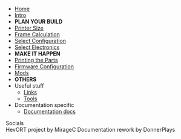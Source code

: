 * [Home](pages/home.md)
* [Intro](pages/intro.md)
* **PLAN YOUR BUILD**
* [Printer Size](pages/printer-size.md)
* [Frame Calculation](pages/frame-calculation.md)
* [Select Configuration](pages/component-selection.md)
* [Select Electronics](pages/electronics-selection.md)
* **MAKE IT HAPPEN**
* [Printing the Parts](pages/how-to-print-parts.md)
* [Firmware Configuration](pages/firmware-configuration/klipper.md)
* [Mods](pages/mods/mods.md)
* **OTHERS**
* Useful stuff
  * [Links](pages/useful-stuff/links.md)
  * [Tools](pages/useful-stuff/tools.md)
* Documentation specific
  * [Documentation docs](pages/documentation-docs.md)



<div class="socials">
    <span><span>Socials</span></span>
    <div class="socials-container">
      <a class="social-btn" href="https://www.youtube.com/c/MirageC" target="_blank" rel="noopener"><i class="social-btn-icon fa-brands fa-youtube"></i></a>
      <a class="social-btn" href="https://www.facebook.com/groups/hevort" target="_blank" rel="noopener"><i class="social-btn-icon fa-brands fa-facebook"></i></a>
      <a class="social-btn" href="https://discord.gg/nCYRQAZPWV" target="_blank" rel="noopener"><i class="social-btn-icon fa-brands fa-discord"></i></a>
    </div>
</div>

<div class="sidebar-credit-container">
<span><span class="hevort">HevORT</span> project by <span class="hevort">MirageC</span></span>
<span><span class="hevort">Documentation</span> rework by <span class="hevort">DonnerPlays</span></span>

</div>